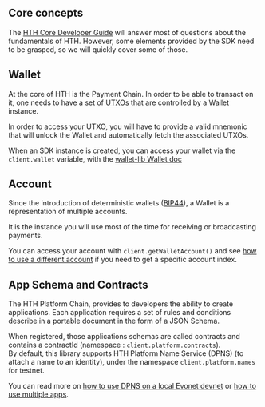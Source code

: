 ## Core concepts

The [HTH Core Developer Guide](https://hthcore.readme.io/docs/core-guide-introduction) will answer most of questions about the fundamentals of HTH. However, some elements provided by the SDK need to be grasped, so we will quickly cover some of those.

## Wallet

At the core of HTH is the Payment Chain. In order to be able to transact on it, one needs to have a set of [UTXOs](https://hthcore.readme.io/docs/core-guide-block-chain-transaction-data) that are controlled by a Wallet instance.

In order to access your UTXO, you will have to provide a valid mnemonic that will unlock the Wallet and automatically fetch the associated UTXOs.

When an SDK instance is created, you can access your wallet via the `client.wallet` variable, with the [wallet-lib Wallet doc](https://hthcoin.github.io/wallet-lib/#/usage/wallet)

## Account

Since the introduction of deterministic wallets ([BIP44](https://github.com/bitcoin/bips/blob/master/bip-0044.mediawiki)), a Wallet is a representation of multiple accounts.

It is the instance you will use most of the time for receiving or broadcasting payments.

You can access your account with `client.getWalletAccount()` and see [how to use a different account](../examples/use-different-account.md) if you need to get a specific account index.

## App Schema and Contracts

The HTH Platform Chain, provides to developers the ability to create applications. Each application requires a set of rules and conditions describe in a portable document in the form of a JSON Schema.

When registered, those applications schemas are called contracts and contains a contractId (namespace : `client.platform.contracts`).  
By default, this library supports HTH Platform Name Service (DPNS) (to attach a name to an identity), under the namespace `client.platform.names` for testnet.  

You can read more on [how to use DPNS on a local Evonet devnet](../examples/use-local-evonet.md) or [how to use multiple apps](../getting-started/multiple-apps.md).
